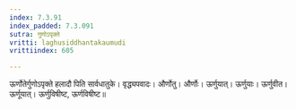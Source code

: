 ```yaml
---
index: 7.3.91
index_padded: 7.3.091
sutra: गुणोऽपृक्ते
vritti: laghusiddhantakaumudi
vrittiindex: 605

---
```

ऊर्णोतेर्गुणोऽपृक्ते हलादौ पिति सार्वधातुके। वृद्ध्यपवादः। और्णोतु। और्णोः। ऊर्णुयात्। ऊर्णुयाः। ऊर्णुवीत। ऊर्णूयात्। ऊर्णुविषीष्ट, ऊर्णविषीष्ट॥